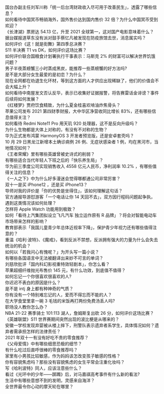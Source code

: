 国台办副主任刘军川称「统一后台湾财政收入尽可用于改善民生」，透露了哪些信息？  
如何看待中国冥币畅销海外，国外售价达到国内售价 32 倍？为什么中国冥币受到欢迎？  
《长津湖》票房达 54.13 亿，升至 2021 全球第一，这对国产电影意味着什么？  
据台媒报道草东没有派对鼓手蔡忆凡被发现在防疫旅馆去世，消息属实吗？  
如何评价《这！就是街舞》第四季总决赛？  
S11 半决赛 T1 vs DK，如何评价这场比赛？  
如何评价联合国粮食计划署执行干事表示：马斯克 2% 的财富可以解决世界饥饿问题？  
男子半夜蒸螃蟹三小时蒸成黑炭，能推荐一些蒸螃蟹的好方法吗?  
是不是大部分女生最爱的是初恋？为什么？  
现在全网都在劝退生化环材，等到这方面的人才供应出现稀缺了，他们的价值会不会大幅上升？  
如何看待中南屋发文否认反华，表示已收集好证据报警，将告赛雷话金诽谤？事件后续将如何发展？  
《红楼梦》贾府饮食精致，为什么夏金桂喜欢啃油炸焦骨头？  
苹果公司发布 2021 第四财季财报，大中华区净营收同比增长 83%，还有哪些信息值得关注？  
如何看待 Redmi Note11 Pro 用天玑 920 处理器，这不是反向升级吗？  
为什么生物都是大体上对称的，有没有不对称的生物？  
华为正式发布鸿蒙 HarmonyOS 3 开发者预览版，还是安卓套壳吗？  
10 月 29 日黑龙江新增本土确诊病例 26 例、无症状感染者 1 例，均在黑河市，当地情况如何？  
《王者荣耀》里有哪些英雄曾被史诗式的削弱？  
有哪些适合当代年轻人下班之后的「快乐养生局」？  
华为前三季度公司实现销售收入 4558 亿元人民币，净利润率 10.2% ，有哪些值得关注的信息？  
《一人之下》中为什么好多漫迷会觉得哪都通公司非常厉害？  
双十一是买 iPhone12 ，还是买 iPhone13？  
导师对我的评价是「你的优势是坐得住」，该如何理解这句话？  
官方通报导游怼游客「一个电话让你 14 天回不去」，双方因行程码问题起争执，遇到这类情况该如何处理？  
怎样将 Apple Watch 功能用到极致？  
如何「看待上汽集团拟设立飞凡汽车 独立运作原有 R 品牌」？将会对智能电动车市场带来怎样的影响？  
教育部表示「我国儿童青少年总体近视率下降」，保护青少年视力还有哪些值得注意的？  
重温《哈利·波特》、《魔戒》，看到反派不禁想，反派拥有强大的力量为什么会失去统治的机会？  
如何以「若我问心有愧呢？」为开头写一篇小说？  
有哪些各国语言中无法被翻译出来妙不可言的单词？  
刘慈欣批评「国内科幻影视重特效轻剧本」，你怎么看？  
苹果超细纤维抛光布售价 145 元，有什么功效，到底值不值得？  
如何忘记一个你很喜欢很喜欢的人?  
你迟迟不表白的原因是什么？  
是不是 intj 身上都有种神奇的气质？  
你有没有一个特别难忘记的人，爱而不得忘而不能的人？  
在大学食堂里拿一碗 3 毛钱的米饭再打两份免费汤丢人吗?  
职场没人教你怎么办？  
NBA 21-22 赛季骑士 101:113 湖人，詹姆斯复出砍 26 分，如何评价这场比赛？  
《英雄联盟》S11 世界赛期间突然出现的波比梗是从哪来的？  
安徽一学校发现弃婴被从楼上摔下，刑警队表示遗弃者系学生，具体情况如何？遗弃者需承担怎样的法律责任？  
2021 年双十一有没有好吃不贵的零食推荐？  
《父母爱情》中有哪些细思恐极的细节？  
有什么吃过后直呼很棒的零食推荐吗？  
家里有小男孩比较敏感，作为妈妈该怎改变孩子敏感的性格？  
你有容貌焦虑吗？那些没有容貌焦虑的女生平常会注重化妆吗？  
写《哈利波特》同人，应该注意些什么？  
看过《光环中的少年——踯躅》后，对马嘉祺高考事件有什么新的看法?  
生活中有哪些意想不到的发明，灵感来自海洋？  
全世界最令你心动的摩天轮在哪里？  
